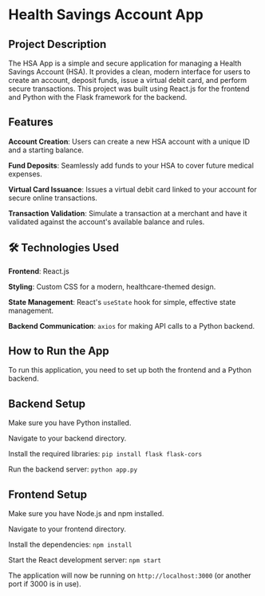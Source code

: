 # Health Savings Account App

## Project Description

The HSA App is a simple and secure application for managing a Health Savings Account (HSA). It provides a clean, modern interface for users to create an account, deposit funds, issue a virtual debit card, and perform secure transactions. This project was built using React.js for the frontend and Python with the Flask framework for the backend.

## Features

**Account Creation**: Users can create a new HSA account with a unique ID and a starting balance.

**Fund Deposits**: Seamlessly add funds to your HSA to cover future medical expenses.

**Virtual Card Issuance**: Issues a virtual debit card linked to your account for secure online transactions.

**Transaction Validation**: Simulate a transaction at a merchant and have it validated against the account's available balance and rules.

## 🛠️ Technologies Used
**Frontend**: React.js

**Styling**: Custom CSS for a modern, healthcare-themed design.

**State Management**: React's `useState` hook for simple, effective state management.

**Backend Communication**: `axios` for making API calls to a Python backend.

## How to Run the App
To run this application, you need to set up both the frontend and a Python backend.

## Backend Setup

Make sure you have Python installed.

Navigate to your backend directory.

Install the required libraries: `pip install flask flask-cors`

Run the backend server: `python app.py`

## Frontend Setup

Make sure you have Node.js and npm installed.

Navigate to your frontend directory.

Install the dependencies: `npm install`

Start the React development server: `npm start`

The application will now be running on `http://localhost:3000` (or another port if 3000 is in use).
